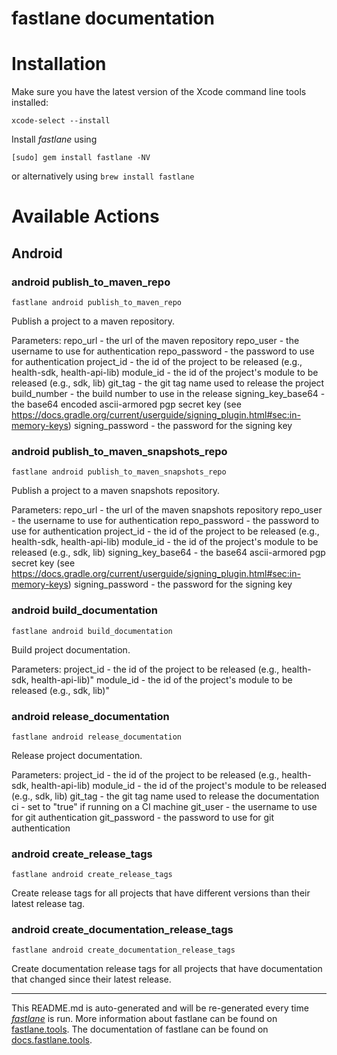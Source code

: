 fastlane documentation
================
# Installation

Make sure you have the latest version of the Xcode command line tools installed:

```
xcode-select --install
```

Install _fastlane_ using
```
[sudo] gem install fastlane -NV
```
or alternatively using `brew install fastlane`

# Available Actions
## Android
### android publish_to_maven_repo
```
fastlane android publish_to_maven_repo
```
Publish a project to a maven repository.

Parameters:
  repo_url            - the url of the maven repository
  repo_user           - the username to use for authentication
  repo_password       - the password to use for authentication
  project_id          - the id of the project to be released (e.g., health-sdk, health-api-lib)
  module_id           - the id of the project's module to be released (e.g., sdk, lib)
  git_tag             - the git tag name used to release the project
  build_number        - the build number to use in the release
  signing_key_base64  - the base64 encoded ascii-armored pgp secret key (see https://docs.gradle.org/current/userguide/signing_plugin.html#sec:in-memory-keys)
  signing_password    - the password for the signing key

### android publish_to_maven_snapshots_repo
```
fastlane android publish_to_maven_snapshots_repo
```
Publish a project to a maven snapshots repository.

Parameters:
  repo_url            - the url of the maven snapshots repository
  repo_user           - the username to use for authentication
  repo_password       - the password to use for authentication
  project_id          - the id of the project to be released (e.g., health-sdk, health-api-lib)
  module_id           - the id of the project's module to be released (e.g., sdk, lib)
  signing_key_base64  - the base64 ascii-armored pgp secret key (see https://docs.gradle.org/current/userguide/signing_plugin.html#sec:in-memory-keys)
  signing_password    - the password for the signing key

### android build_documentation
```
fastlane android build_documentation
```
Build project documentation.

Parameters:
  project_id    - the id of the project to be released (e.g., health-sdk, health-api-lib)"
  module_id     - the id of the project's module to be released (e.g., sdk, lib)"

### android release_documentation
```
fastlane android release_documentation
```
Release project documentation.

Parameters:
  project_id    - the id of the project to be released (e.g., health-sdk, health-api-lib)
  module_id     - the id of the project's module to be released (e.g., sdk, lib)
  git_tag       - the git tag name used to release the documentation
  ci            - set to "true" if running on a CI machine
  git_user     - the username to use for git authentication
  git_password - the password to use for git authentication

### android create_release_tags
```
fastlane android create_release_tags
```
Create release tags for all projects that have different versions than their latest release tag.

### android create_documentation_release_tags
```
fastlane android create_documentation_release_tags
```
Create documentation release tags for all projects that have documentation that changed since their latest release.


----

This README.md is auto-generated and will be re-generated every time [_fastlane_](https://fastlane.tools) is run.
More information about fastlane can be found on [fastlane.tools](https://fastlane.tools).
The documentation of fastlane can be found on [docs.fastlane.tools](https://docs.fastlane.tools).
